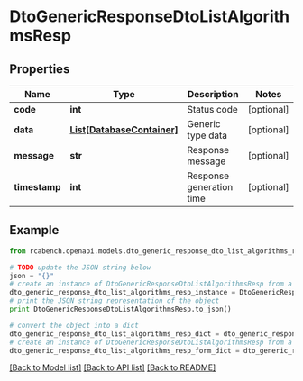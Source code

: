 # DtoGenericResponseDtoListAlgorithmsResp


## Properties

Name | Type | Description | Notes
------------ | ------------- | ------------- | -------------
**code** | **int** | Status code | [optional] 
**data** | [**List[DatabaseContainer]**](DatabaseContainer.md) | Generic type data | [optional] 
**message** | **str** | Response message | [optional] 
**timestamp** | **int** | Response generation time | [optional] 

## Example

```python
from rcabench.openapi.models.dto_generic_response_dto_list_algorithms_resp import DtoGenericResponseDtoListAlgorithmsResp

# TODO update the JSON string below
json = "{}"
# create an instance of DtoGenericResponseDtoListAlgorithmsResp from a JSON string
dto_generic_response_dto_list_algorithms_resp_instance = DtoGenericResponseDtoListAlgorithmsResp.from_json(json)
# print the JSON string representation of the object
print DtoGenericResponseDtoListAlgorithmsResp.to_json()

# convert the object into a dict
dto_generic_response_dto_list_algorithms_resp_dict = dto_generic_response_dto_list_algorithms_resp_instance.to_dict()
# create an instance of DtoGenericResponseDtoListAlgorithmsResp from a dict
dto_generic_response_dto_list_algorithms_resp_form_dict = dto_generic_response_dto_list_algorithms_resp.from_dict(dto_generic_response_dto_list_algorithms_resp_dict)
```
[[Back to Model list]](../README.md#documentation-for-models) [[Back to API list]](../README.md#documentation-for-api-endpoints) [[Back to README]](../README.md)


